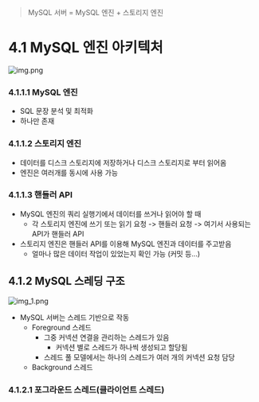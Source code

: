 > MySQL 서버 = MySQL 엔진 + 스토리지 엔진   

# 4.1 MySQL 엔진 아키텍처 
![img.png](img.png)

### 4.1.1.1 MySQL 엔진
- SQL 문장 분석 및 최적화 
- 하나만 존재 

### 4.1.1.2 스토리지 엔진
- 데이터를 디스크 스토리지에 저장하거나 디스크 스토리지로 부터 읽어옴 
- 엔진은 여러개를 동시에 사용 가능

### 4.1.1.3 핸들러 API
- MySQL 엔진의 쿼리 실행기에서 데이터를 쓰거나 읽어야 할 때 
  - 각 스토리지 엔진에 쓰기 또는 읽기 요청 -> 핸들러 요청 -> 여기서 사용되는 API가 핸들러 API 
- 스토리지 엔진은 핸들러 API를 이용해 MySQL 엔진과 데이터를 주고받음
  - 얼마나 많은 데이터 작업이 있었는지 확인 가능 (커밋 등...)

## 4.1.2 MySQL 스레딩 구조 
![img_1.png](img_1.png)
- MySQL 서버는 스레드 기반으로 작동 
  - Foreground 스레드
    - 그중 커넥션 연결을 관리하는 스레드가 있음 
      - 커넥션 별로 스레드가 하나씩 생성되고 할당됨 
    - 스레드 풀 모델에서는 하나의 스레드가 여러 개의 커넥션 요청 담당 
  - Background 스레드 


### 4.1.2.1 포그라운드 스레드(클라이언트 스레드)
